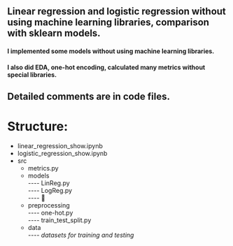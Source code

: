 ## Linear regression and logistic regression without using machine learning libraries, comparison with sklearn models.  
#### I implemented some models without using machine learning libraries.  
#### I also did EDA, one-hot encoding, calculated many metrics without special libraries.
## Detailed comments are in code files.
# Structure:  
- linear_regression_show.ipynb  
- logistic_regression_show.ipynb  
- src
  - metrics.py
  - models  
---- LinReg.py  
---- LogReg.py  
---- :deciduous_tree:
  - preprocessing  
---- one-hot.py  
---- train_test_split.py  
  - data  
---- *datasets for training and testing*
